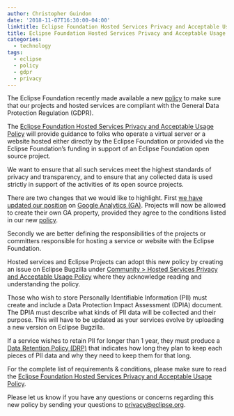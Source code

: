 ```yaml
---
author: Christopher Guindon
date: '2018-11-07T16:30:00-04:00'
linktitle: Eclipse Foundation Hosted Services Privacy and Acceptable Usage Policy
title: Eclipse Foundation Hosted Services Privacy and Acceptable Usage Policy
categories:
  - technology
tags:
  - eclipse
  - policy
  - gdpr
  - privacy
---
```


The Eclipse Foundation recently made available a new [policy](https://www.eclipse.org/org/documents/eclipse-foundation-hosted-services-privacy-and-acceptable-usage-policy.pdf) 
to make sure that our projects and hosted services are compliant with 
the General Data Protection Regulation (GDPR).

The [Eclipse Foundation Hosted Services Privacy and Acceptable Usage Policy](https://www.eclipse.org/org/documents/eclipse-foundation-hosted-services-privacy-and-acceptable-usage-policy.pdf) will provide guidance to folks who operate a virtual server or a website hosted either directly
by the Eclipse Foundation or provided via the Eclipse Foundation’s funding in support 
of an Eclipse Foundation open source project.

We want to ensure that all such services meet the highest standards of privacy and transparency, 
and to ensure that any collected data is used strictly in support of the activities of its open source projects.

There are two changes that we would like to highlight. First [we have updated our position](https://bugs.eclipse.org/bugs/show_bug.cgi?id=534384#c6)
on [Google Analytics (GA)](https://analytics.google.com/analytics/web/). Projects will now be allowed to create their own GA property, 
provided they agree to the conditions listed in our new [policy](https://www.eclipse.org/org/documents/eclipse-foundation-hosted-services-privacy-and-acceptable-usage-policy.pdf).

Secondly we are better defining the responsibilities of the projects or committers 
responsible for hosting a service or website with the Eclipse Foundation.

Hosted services and Eclipse Projects can adopt this new policy by creating an issue on Eclipse Bugzilla under [Community > Hosted Services Privacy and Acceptable Usage Policy](https://bugs.eclipse.org/bugs/enter_bug.cgi?product=Community&component=Hosted%20Services%20Privacy%20and%20Acceptable%20Usage%20Policy)
where they acknowledge reading and understanding the policy.

Those who wish to store Personally Identifiable Information (PII) must create and include a Data Protection Impact Assessment (DPIA) document. 
The DPIA must describe what kinds of PII data will be collected and their purpose. This will have to be updated as your services evolve by
uploading a new version on Eclipse Bugzilla.

If a service wishes to retain PII for longer than 1 year, they must produce a [Data
Retention Policy (DRP)](/uploads/data-retention-policy-template.pdf) that indicates how long they plan to keep each pieces of PII data 
and why they need to keep them for that long.

For the complete list of requirements &amp; conditions, please make sure to read the [Eclipse Foundation Hosted Services Privacy and Acceptable Usage Policy](https://www.eclipse.org/org/documents/eclipse-foundation-hosted-services-privacy-and-acceptable-usage-policy.pdf). 

Please let us know if you have any questions or concerns regarding this new policy by sending 
your questions to [privacy@eclipse.org](mailto:privacy@eclipse.org).